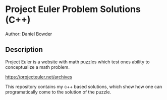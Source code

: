 # Project Euler Problem Solutions (C++)

Author: Daniel Bowder

## Description 

Project Euler is a website with math puzzles which test ones ability to conceptualize a math problem.

https://projecteuler.net/archives 

This repository contains my c++ based solutions, which show how one can programatically come to the solution of the puzzle.
